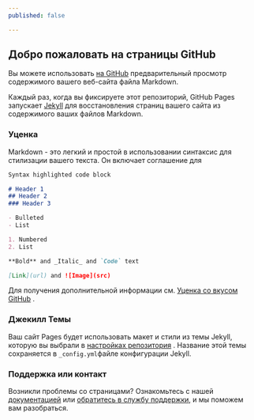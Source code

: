```yaml
---
published: false

---
```

## Добро пожаловать на страницы GitHub

Вы можете использовать [на GitHub](https://github.com/tetttris/psychic-fiesta/edit/gh-pages/index.md) предварительный просмотр содержимого вашего веб-сайта файла Markdown.

Каждый раз, когда вы фиксируете этот репозиторий, GitHub Pages запускает [Jekyll](https://jekyllrb.com/) для восстановления страниц вашего сайта из содержимого ваших файлов Markdown.

### Уценка

Markdown - это легкий и простой в использовании синтаксис для стилизации вашего текста. Он включает соглашение для

```markdown
Syntax highlighted code block

# Header 1
## Header 2
### Header 3

- Bulleted
- List

1. Numbered
2. List

**Bold** and _Italic_ and `Code` text

[Link](url) and ![Image](src)
```

Для получения дополнительной информации см. [Уценка со вкусом GitHub](https://guides.github.com/features/mastering-markdown/) .

### Джекилл Темы

Ваш сайт Pages будет использовать макет и стили из темы Jekyll, которую вы выбрали в [настройках репозитория](https://github.com/tetttris/psychic-fiesta/settings) . Название этой темы сохраняется в `_config.yml`файле конфигурации Jekyll.

### Поддержка или контакт

Возникли проблемы со страницами? Ознакомьтесь с нашей [документацией](https://docs.github.com/categories/github-pages-basics/) или [обратитесь в службу поддержки,](https://support.github.com/contact) и мы поможем вам разобраться.